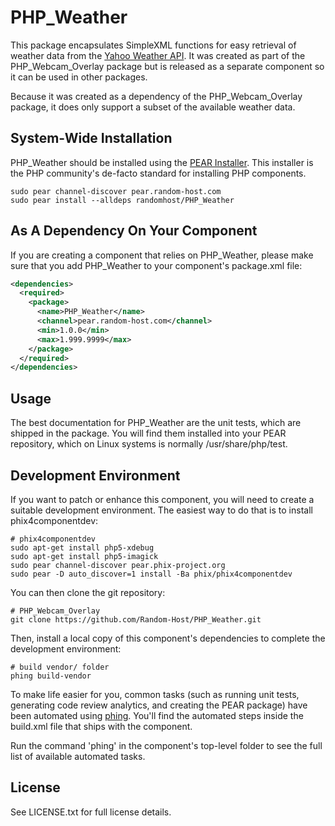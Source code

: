 PHP_Weather
===========

This package encapsulates SimpleXML functions for easy retrieval of weather data
from the [Yahoo Weather API](http://developer.yahoo.com/weather/). It
was created as part of the PHP_Webcam_Overlay package but is released as a
separate component so it can be used in other packages.

Because it was created as a dependency of the PHP_Webcam_Overlay package, it
does only support a subset of the available weather data.

System-Wide Installation
------------------------

PHP_Weather should be installed using the [PEAR Installer](http://pear.php.net).
This installer is the PHP community's de-facto standard for installing PHP
components.

    sudo pear channel-discover pear.random-host.com
    sudo pear install --alldeps randomhost/PHP_Weather

As A Dependency On Your Component
---------------------------------

If you are creating a component that relies on PHP_Weather, please make sure that
you add PHP_Weather to your component's package.xml file:

```xml
<dependencies>
  <required>
    <package>
      <name>PHP_Weather</name>
      <channel>pear.random-host.com</channel>
      <min>1.0.0</min>
      <max>1.999.9999</max>
    </package>
  </required>
</dependencies>
```

Usage
-----

The best documentation for PHP_Weather are the unit tests, which are shipped in
the package. You will find them installed into your PEAR repository, which on
Linux systems is normally /usr/share/php/test.

Development Environment
-----------------------

If you want to patch or enhance this component, you will need to create a
suitable development environment. The easiest way to do that is to install
phix4componentdev:

    # phix4componentdev
    sudo apt-get install php5-xdebug
    sudo apt-get install php5-imagick
    sudo pear channel-discover pear.phix-project.org
    sudo pear -D auto_discover=1 install -Ba phix/phix4componentdev

You can then clone the git repository:

    # PHP_Webcam_Overlay
    git clone https://github.com/Random-Host/PHP_Weather.git

Then, install a local copy of this component's dependencies to complete the
development environment:

    # build vendor/ folder
    phing build-vendor

To make life easier for you, common tasks (such as running unit tests,
generating code review analytics, and creating the PEAR package) have been
automated using [phing](http://phing.info).  You'll find the automated steps
inside the build.xml file that ships with the component.

Run the command 'phing' in the component's top-level folder to see the full list
of available automated tasks.

License
-------

See LICENSE.txt for full license details.

